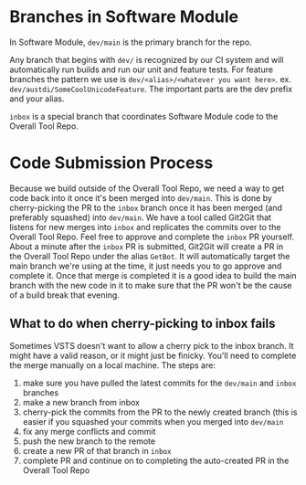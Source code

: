 # Branches in Software Module

In Software Module, `dev/main` is the primary branch for the repo.

Any branch that begins with `dev/` is recognized by our CI system and will automatically run builds and run our unit and feature tests. For feature branches the pattern we use is `dev/<alias>/<whatever you want here>`. ex. `dev/austdi/SomeCoolUnicodeFeature`. The important parts are the dev prefix and your alias.

`inbox` is a special branch that coordinates Software Module code to the Overall Tool Repo.

# Code Submission Process

Because we build outside of the Overall Tool Repo, we need a way to get code back into it once it's been merged into `dev/main`. This is done by cherry-picking the PR to the `inbox` branch once it has been merged (and preferably squashed) into `dev/main`. We have a tool called Git2Git that listens for new merges into `inbox` and replicates the commits over to the Overall Tool Repo. Feel free to approve and complete the `inbox` PR yourself. About a minute after the `inbox` PR is submitted, Git2Git will create a PR in the Overall Tool Repo under the alias `GetBot`. It will automatically target the main branch we're using at the time, it just needs you to go approve and complete it. Once that merge is completed it is a good idea to build the main branch with the new code in it to make sure that the PR won't be the cause of a build break that evening.

## What to do when cherry-picking to inbox fails

Sometimes VSTS doesn't want to allow a cherry pick to the inbox branch. It might have a valid reason, or it might just be finicky. You'll need to complete the merge manually on a local machine. The steps are:

1. make sure you have pulled the latest commits for the `dev/main` and `inbox` branches
2. make a new branch from inbox
3. cherry-pick the commits from the PR to the newly created branch (this is easier if you squashed your commits when you merged into `dev/main`
4. fix any merge conflicts and commit
5. push the new branch to the remote
6. create a new PR of that branch in `inbox`
7. complete PR and continue on to completing the auto-created PR in the Overall Tool Repo
